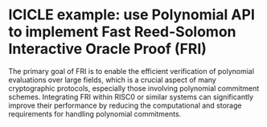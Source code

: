 # ICICLE example: use Polynomial API to implement Fast Reed-Solomon Interactive Oracle Proof (FRI)

The primary goal of FRI is to enable the efficient verification of polynomial evaluations over large fields, which is a crucial aspect of many cryptographic protocols, especially those involving polynomial commitment schemes.
Integrating FRI within RISC0 or similar systems can significantly improve their performance by reducing the computational and storage requirements for handling polynomial commitments.